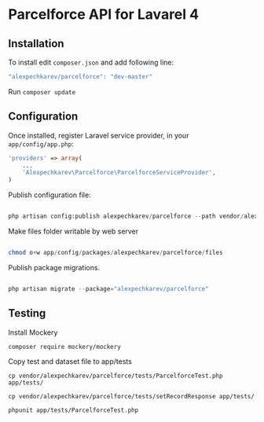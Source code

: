 Parcelforce API for Lavarel 4
======================



Installation
------------


To install edit `composer.json` and add following line:

```javascript
"alexpechkarev/parcelforce": "dev-master"
```

Run `composer update`



Configuration
-------------

Once installed, register Laravel service provider, in your `app/config/app.php`:

```php
'providers' => array(
	...
    'Alexpechkarev\Parcelforce\ParcelforceServiceProvider',
)
```


Publish configuration file:

```php

php artisan config:publish alexpechkarev/parcelforce --path vendor/alexpechkarev/parcelforce/src/config/

```

Make files folder writable by web server

```php

chmod o+w app/config/packages/alexpechkarev/parcelforce/files

```

Publish package migrations.

```php

php artisan migrate --package="alexpechkarev/parcelforce"

```

Testing
-------------

Install Mockery 
```
composer require mockery/mockery
```

Copy test and dataset file to app/tests
```
cp vendor/alexpechkarev/parcelforce/tests/ParcelforceTest.php app/tests/

cp vendor/alexpechkarev/parcelforce/tests/setRecordResponse app/tests/

phpunit app/tests/ParcelforceTest.php
```